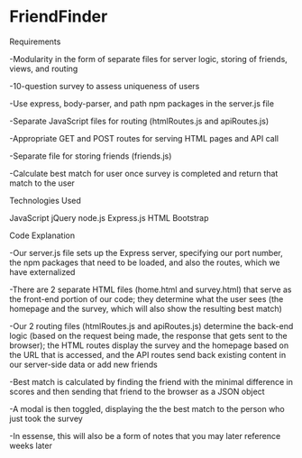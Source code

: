 # FriendFinder

Requirements

-Modularity in the form of separate files for server logic, storing of friends, views, and routing

-10-question survey to assess uniqueness of users

-Use express, body-parser, and path npm packages in the server.js file

-Separate JavaScript files for routing (htmlRoutes.js and apiRoutes.js)

-Appropriate GET and POST routes for serving HTML pages and API call

-Separate file for storing friends (friends.js)

-Calculate best match for user once survey is completed and return that match to the user

Technologies Used

JavaScript
jQuery
node.js
Express.js
HTML
Bootstrap

Code Explanation

-Our server.js file sets up the Express server, specifying our port number, the npm packages that need to be loaded, and also the routes, which we have externalized

-There are 2 separate HTML files (home.html and survey.html) that serve as the front-end portion of our code; they determine what the user sees (the homepage and the survey, which will also show the resulting best match)

-Our 2 routing files (htmlRoutes.js and apiRoutes.js) determine the back-end logic (based on the request being made, the response that gets sent to the browser); the HTML routes display the survey and the homepage based on the URL that is accessed, and the API routes send back existing content in our server-side data or add new friends

-Best match is calculated by finding the friend with the minimal difference in scores and then sending that friend to the browser as a JSON object

-A modal is then toggled, displaying the the best match to the person who just took the survey

-In essense, this will also be a form of notes that you may later reference weeks later

